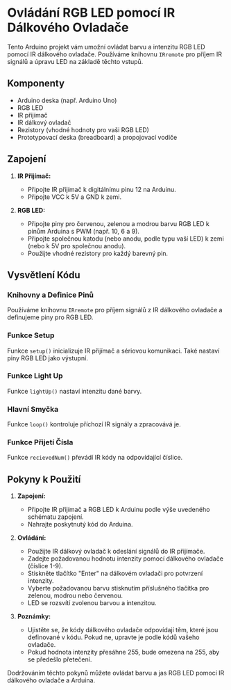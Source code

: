 # Ovládání RGB LED pomocí IR Dálkového Ovladače

Tento Arduino projekt vám umožní ovládat barvu a intenzitu RGB LED pomocí IR dálkového ovladače. Používáme knihovnu `IRremote` pro příjem IR signálů a úpravu LED na základě těchto vstupů.

## Komponenty
- Arduino deska (např. Arduino Uno)
- RGB LED
- IR přijímač
- IR dálkový ovladač
- Rezistory (vhodné hodnoty pro vaši RGB LED)
- Prototypovací deska (breadboard) a propojovací vodiče

## Zapojení
1. **IR Přijímač:**
   - Připojte IR přijímač k digitálnímu pinu 12 na Arduinu.
   - Připojte VCC k 5V a GND k zemi.

2. **RGB LED:**
   - Připojte piny pro červenou, zelenou a modrou barvu RGB LED k pinům Arduina s PWM (např. 10, 6 a 9).
   - Připojte společnou katodu (nebo anodu, podle typu vaší LED) k zemi (nebo k 5V pro společnou anodu).
   - Použijte vhodné rezistory pro každý barevný pin.

## Vysvětlení Kódu

### Knihovny a Definice Pinů
Používáme knihovnu `IRremote` pro příjem signálů z IR dálkového ovladače a definujeme piny pro RGB LED.

### Funkce Setup
Funkce `setup()` inicializuje IR přijímač a sériovou komunikaci. Také nastaví piny RGB LED jako výstupní.

### Funkce Light Up
Funkce `lightUp()` nastaví intenzitu dané barvy.

### Hlavní Smyčka
Funkce `loop()` kontroluje příchozí IR signály a zpracovává je.

### Funkce Přijetí Čísla
Funkce `recievedNum()` převádí IR kódy na odpovídající číslice.

## Pokyny k Použití
1. **Zapojení:**
   - Připojte IR přijímač a RGB LED k Arduinu podle výše uvedeného schématu zapojení.
   - Nahrajte poskytnutý kód do Arduina.

2. **Ovládání:**
   - Použijte IR dálkový ovladač k odeslání signálů do IR přijímače.
   - Zadejte požadovanou hodnotu intenzity pomocí dálkového ovladače (číslice 1-9).
   - Stiskněte tlačítko "Enter" na dálkovém ovladači pro potvrzení intenzity.
   - Vyberte požadovanou barvu stisknutím příslušného tlačítka pro zelenou, modrou nebo červenou.
   - LED se rozsvítí zvolenou barvou a intenzitou.

3. **Poznámky:**
   - Ujistěte se, že kódy dálkového ovladače odpovídají těm, které jsou definované v kódu. Pokud ne, upravte je podle kódů vašeho ovladače.
   - Pokud hodnota intenzity přesáhne 255, bude omezena na 255, aby se předešlo přetečení.

Dodržováním těchto pokynů můžete ovládat barvu a jas RGB LED pomocí IR dálkového ovladače a Arduina.

